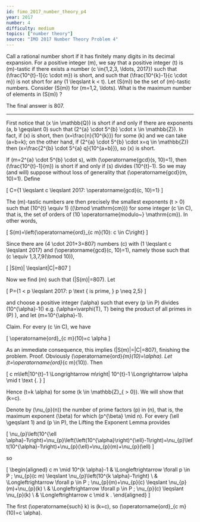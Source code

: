 ```yaml
---
id: fimo_2017_number_theory_p4
year: 2017
number: 4
difficulty: medium
topics: ["number theory"]
source: "IMO 2017 Number Theory Problem 4"
---
```


Call a rational number short if it has finitely many digits in its decimal expansion. For a positive integer \(m\), we say that a positive integer \(t\) is \(m\)-tastic if there exists a number \(c \in\{1,2,3, \ldots, 2017\}\) such that \(\frac{10^{t}-1}{c \cdot m}\) is short, and such that \(\frac{10^{k}-1}{c \cdot m}\) is not short for any \(1 \leqslant k < t\). Let \(S(m)\) be the set of \(m\)-tastic numbers. Consider \(S(m)\) for \(m=1,2, \ldots\). What is the maximum number of elements in \(S(m)\) ?

The final answer is 807.

---
First notice that \(x \in \mathbb{Q}\) is short if and only if there are exponents \(a, b \geqslant 0\) such that \(2^{a} \cdot 5^{b} \cdot x \in \mathbb{Z}\). In fact, if \(x\) is short, then \(x=\frac{n}{10^{k}}\) for some \(k\) and we can take \(a=b=k\); on the other hand, if \(2^{a} \cdot 5^{b} \cdot x=q \in \mathbb{Z}\) then \(x=\frac{2^{b} \cdot 5^{a} q}{10^{a+b}}\), so \(x\) is short.

If \(m=2^{a} \cdot 5^{b} \cdot s\), with \(\operatorname{gcd}(s, 10)=1\), then \(\frac{10^{t}-1}{m}\) is short if and only if \(s\) divides \(10^{t}-1\). So we may (and will) suppose without loss of generality that \(\operatorname{gcd}(m, 10)=1\). Define

\[
C=\{1 \leqslant c \leqslant 2017: \operatorname{gcd}(c, 10)=1\}
\]

The \(m\)-tastic numbers are then precisely the smallest exponents \(t > 0\) such that \(10^{t} \equiv 1\) \((\bmod \mathrm{cm})\) for some integer \(c \in C\), that is, the set of orders of \(10 \operatorname{modulo~} \mathrm{cm}\). In other words,

\[
S(m)=\left\{\operatorname{ord}_{c m}(10): c \in C\right\}
\]

Since there are \(4 \cdot 201+3=807\) numbers \(c\) with \(1 \leqslant c \leqslant 2017\) and \(\operatorname{gcd}(c, 10)=1\), namely those such that \(c \equiv 1,3,7,9(\bmod 10)\),

\[
|S(m)| \leqslant|C|=807
\]

Now we find \(m\) such that \(|S(m)|=807\). Let

\[
P=\{1 < p \leqslant 2017: p \text { is prime, } p \neq 2,5\}
\]

and choose a positive integer \(\alpha\) such that every \(p \in P\) divides \(10^{\alpha}-1(\) e.g. \(\alpha=\varphi(T), T\) being the product of all primes in \(P\) ), and let \(m=10^{\alpha}-1\).

Claim. For every \(c \in C\), we have

\[
\operatorname{ord}_{c m}(10)=c \alpha
\]

As an immediate consequence, this implies \(|S(m)|=|C|=807\), finishing the problem. Proof. Obviously \(\operatorname{ord}_{m}(10)=\alpha\). Let \(t=\operatorname{ord}_{c m}(10)\). Then

\[
c m\left|10^{t}-1 \Longrightarrow m\right| 10^{t}-1 \Longrightarrow \alpha \mid t \text {. }
\]

Hence \(t=k \alpha\) for some \(k \in \mathbb{Z}_{  >  0}\). We will show that \(k=c\).

Denote by \(\nu_{p}(n)\) the number of prime factors \(p\) in \(n\), that is, the maximum exponent \(\beta\) for which \(p^{\beta} \mid n\). For every \(\ell \geqslant 1\) and \(p \in P\), the Lifting the Exponent Lemma provides

\[
\nu_{p}\left(10^{\ell \alpha}-1\right)=\nu_{p}\left(\left(10^{\alpha}\right)^{\ell}-1\right)=\nu_{p}\left(10^{\alpha}-1\right)+\nu_{p}(\ell)=\nu_{p}(m)+\nu_{p}(\ell)
\]

so

\[
\begin{aligned}
c m \mid 10^{k \alpha}-1 & \Longleftrightarrow \forall p \in P ; \nu_{p}(c m) \leqslant \nu_{p}\left(10^{k \alpha}-1\right) \\
& \Longleftrightarrow \forall p \in P ; \nu_{p}(m)+\nu_{p}(c) \leqslant \nu_{p}(m)+\nu_{p}(k) \\
& \Longleftrightarrow \forall p \in P ; \nu_{p}(c) \leqslant \nu_{p}(k) \\
& \Longleftrightarrow c \mid k .
\end{aligned}
\]

The first \(\operatorname{such} k\) is \(k=c\), so \(\operatorname{ord}_{c m}(10)=c \alpha\).
